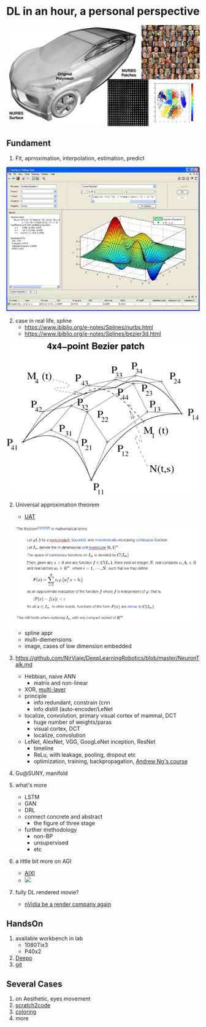 # DL in an hour, a personal perspective

![](img/nurbs-data-manifold.png)

## Fundament

1. Fit, aprroximation, interpolation, estimation, predict

<!-- ![](img/GaussFitExample_3.png) -->
![](img/Curve-Fitting-Toolbox.jpg)

2. case in real life, spline
    * https://www.ibiblio.org/e-notes/Splines/nurbs.html
    * https://www.ibiblio.org/e-notes/Splines/bezier3d.html

![](img\Bezier-patch.png)

2. Universal approximation theorem
    * [UAT](https://en.wikipedia.org/wiki/Universal_approximation_theorem)
    
    ![](img\UAT.png)
    
    * spline appr
    
    <!-- <canvas id="canvas" width="500" height="500"></canvas>  -->

    * multi-diemensions
    * image, cases of low dimension embedded
4. https://github.com/NirViaje/DeepLearningRobotics/blob/master/NeuronTalk.md
    * Hebbian, naive ANN
      * matrix and non-linear
    * XOR, [multi-layer](https://playground.tensorflow.org/)
    * principle
      * info redundant, constrain (cnn
      * info distill (auto-encoder/LeNet
    * localize, convolution, primary visual cortex of mammal, DCT
      * huge number of weights/paras
      * visual cortex, DCT
      * localize, convolution
    * LeNet, AlexNet, VGG, GoogLeNet inception, ResNet
      * timeline
      * ReLu, with leakage, pooling, dropout etc
      * optimization, training, backpropagation, [Andrew Ng's course](https://mooc.study.163.com/smartSpec/detail/1001319001.htm)
5. Gu@SUNY, manifold
6. what's more
    * LSTM
    * GAN
    * DRL
    * connect concrete and abstract
      * the figure of three stage
    * further methodology
      * non-BP
      * unsupervised
      * etc
7. a little bit more on AGI
    * [AIXI](https://www.zhihu.com/question/34393952/answer/65205814)
    * ![](https://pic1.zhimg.com/80/c88b9731c98a2271b744347856f6706c_hd.png)
8. fully DL rendered movie?
    * [nVidia be a render company again](https://zhuanlan.zhihu.com/p/31627466)
 
## HandsOn

1. available workbench in lab
    * 1080Tix3
    * P40x2
2. [Deepo](https://github.com/ufoym/deepo)
3. [git](http://www.ruanyifeng.com/blog/2015/12/git-cheat-sheet.html)

## Several Cases

1. on Aesthetic, eyes movement
2. [scratch2code](https://zhuanlan.zhihu.com/p/33277230)
3. [coloring](https://zhuanlan.zhihu.com/p/31965450)
4. more


<script src="https://www.ibiblio.org/e-notes/Splines/CanvasMatrix.js" type="text/javascript"></script>

<script id="shader-vs" type="x-shader/x-vertex"> 
  attribute vec3 aPos;
  attribute vec3 aNorm;
  uniform mat4 mvMatrix;
  varying vec4 color;
  const vec4 dirDif = vec4(0., 0., -1., 0.);
  const vec4 dirHalf = vec4(-.4034, .259, .8776, 0.);
void main(void) {
   vec4 pos = mvMatrix * vec4(aPos, 1.);
   pos.z  = -.1*pos.z;
   gl_Position = pos;
   vec4 rotNorm = mvMatrix * vec4(aNorm, .0);
   float i = max( 0., abs(dot(rotNorm, dirDif)) );
   color = vec4(.0, .5*i, i, 1.);
   i = pow( max( 0., abs(dot(rotNorm, dirHalf)) ), 120.);
   color += vec4(i, i, i, 0.);
}
</script> 
 
<script id="shader-fs" type="x-shader/x-fragment"> 
precision mediump float;
  varying vec4 color;
void main(void) {
   gl_FragColor = color;
}
</script> 
 
<script id="line-vs" type="x-shader/x-vertex"> 
  attribute vec3 aPos;
  uniform mat4 mvMatrix;
void main(void) {
   gl_PointSize = 7.;
   vec4 pos = mvMatrix * vec4(aPos, 1.);
   pos.z  = -.1*pos.z;
   gl_Position = pos;
}
</script> 
 
<script id="line-fs" type="x-shader/x-fragment"> 
precision mediump float;
  uniform vec4 pCol;
void main(void) {
   gl_FragColor = pCol;
}
</script> 

<script type="text/javascript"> 
var p = new Float32Array(48);
var gl, canvas,  pi180 = 180/Math.PI, w, h, pointId = 0,
  transl, rTouch, fiTouch, idTouch0,
  xRot = yRot = zRot =  xOffs = yOffs =  drag = 0;
function startTouch(evt) {
  var evList = evt.touches;
  if(radio == "mesh"){
    if(evList.length == 1){
      xOffs = evList[0].pageX;  yOffs = evList[0].pageY;
      drag = 1;}
    else if(evList.length == 2){
      idTouch0 = evList[0].identifier;
      var dx = evList[1].pageX - evList[0].pageX;
      var dy = evList[1].pageY - evList[0].pageY;
      rTouch = Math.sqrt(dx*dx + dy*dy);
      fiTouch = Math.atan2(dy, dx);
      drag = 2;}
  }else{
    if(evList.length == 1){
      xOffs = evList[0].pageX;  yOffs = evList[0].pageY;
      pointId = getPointId(evt);
      drag = 1;}
  }
  evt.preventDefault();
}
function continueTouch(evt) {
  if ( drag == 0 ) return;
  if(radio == "mesh"){
    if(drag == 1){
      var x = evt.touches[0].pageX,  y = evt.touches[0].pageY;
      yRot = x - xOffs;  xRot = y - yOffs;
      xOffs = x;  yOffs = y;}
    else if(drag == 2){
      var dx = evt.touches[1].pageX - evt.touches[0].pageX;
      var dy = evt.touches[1].pageY - evt.touches[0].pageY;
      var r = Math.sqrt(dx*dx + dy*dy);
      var fi;
      if( idTouch0 == evt.touches[0].identifier ) fi = Math.atan2(dy, dx);
      else fi = Math.atan2(-dy, -dx);
      transl *= rTouch / r;
      zRot = pi180*(fiTouch - fi);
      rTouch = r;  fiTouch = fi;
    }
  }else if(drag == 1){
    var x = evt.touches[0].pageX - xOffs,  y = -(evt.touches[0].pageY - yOffs);
    p[pointId] += (rotMat.m11*x + rotMat.m12*y)*2*transl/w;
    p[pointId + 1] += (rotMat.m21*x + rotMat.m22*y)*2*transl/w;
    p[pointId + 2] += (rotMat.m31*x + rotMat.m32*y)*2*transl/w;
    bezier();
    xOffs = evt.touches[0].pageX;  yOffs = evt.touches[0].pageY;
  }
  drawScene();
}
function stopTouch() {
  drag = 0;
}
function mymousedown( ev ){
  drag  = 1;
  xOffs = ev.clientX;  yOffs = ev.clientY;
  if(radio == "point") pointId = getPointId(ev);
}
function getPointId(ev){
   var c = getXY(ev);
   var Rmin = 2,  Id = 0;
   for (var i = 0; i < 48; i += 3){
    var x = (rotMat.m11*p[i] + rotMat.m21*p[i+1] + rotMat.m31*p[i+2])/transl - c[0];
    var y = (rotMat.m12*p[i] + rotMat.m22*p[i+1] + rotMat.m32*p[i+2])/transl - c[1];
    var r2 = x*x + y*y;
    if ( r2 < Rmin ){ Id = i; Rmin = r2;}}
   return Id;
}
function getXY(ev){
  if (!ev.clientX) ev = ev.touches[0];
  var rect = canvas.getBoundingClientRect();
  var x = 2*(ev.clientX - rect.left)/w - 1,
      y = 2*(h - (ev.clientY - rect.top))/h - 1;
  return [x, y];
}
function mymousemove( ev ){
  if ( drag == 0 ) return;
  var x = ev.clientX - xOffs,  y = -(ev.clientY - yOffs);
  if(radio == "mesh"){
    if ( ev.shiftKey ) {
      transl *= 1 - y/1000;
      zRot = -x*.3; }
    else {
      yRot =  x;  xRot = -y; }
  } else{
    p[pointId] += (rotMat.m11*x + rotMat.m12*y)*2*transl/w;
    p[pointId + 1] += (rotMat.m21*x + rotMat.m22*y)*2*transl/w;
    p[pointId + 2] += (rotMat.m31*x + rotMat.m32*y)*2*transl/w;
    bezier();
  }
  xOffs = ev.clientX;   yOffs = ev.clientY;
  drawScene();
}
function wheelHandler(ev) {
  var del = 1.1;
  if (ev.shiftKey) del = 1.01;
  var ds = ((ev.detail || ev.wheelDelta) > 0) ? del : (1 / del);
  transl *= ds;
  drawScene();
  ev.preventDefault();
}
function getShader ( gl, id ){
   var shaderScript = document.getElementById ( id );
   var str = "";
   var k = shaderScript.firstChild;
   while ( k ){
     if ( k.nodeType == 3 ) str += k.textContent;
     k = k.nextSibling;
   }
   var shader;
   if ( shaderScript.type == "x-shader/x-fragment" )
           shader = gl.createShader ( gl.FRAGMENT_SHADER );
   else if ( shaderScript.type == "x-shader/x-vertex" )
           shader = gl.createShader(gl.VERTEX_SHADER);
   else return null;
   gl.shaderSource(shader, str);
   gl.compileShader(shader);
   if (gl.getShaderParameter(shader, gl.COMPILE_STATUS) == 0)
      alert(id + "\n" + gl.getShaderInfoLog(shader));
   return shader;
}
function initGL(){
   canvas = document.getElementById("canvas");
   if (!window.WebGLRenderingContext){
     alert("Your browser does not support WebGL. See http://get.webgl.org");
     return;}
   try { gl = canvas.getContext("experimental-webgl");
   } catch(e) {}
   if ( !gl ) {alert("Can't get WebGL"); return;}
   canvas.addEventListener('DOMMouseScroll', wheelHandler, false);
   canvas.addEventListener('mousewheel', wheelHandler, false);
   canvas.addEventListener('mousedown', mymousedown, false);
   canvas.addEventListener('mouseup', stopTouch, false);
   canvas.addEventListener('mousemove', mymousemove, false);
   canvas.addEventListener('touchstart', startTouch, false);
   canvas.addEventListener('touchmove', continueTouch, false);
   canvas.addEventListener('touchend', stopTouch, false);
}

var prog, line_prog, bonds = true, mvMatLine, mvMatLoc, pColLoc;
var mvMatrix = new CanvasMatrix4();
var rotMat = new CanvasMatrix4();
var n = 100, n1 = n+1, radio = "mesh";
function webGLStart() {
   transl = 3;
   initGL();
   var size = Math.min(window.innerWidth, window.innerHeight) - 10;
   canvas.width =  size;   canvas.height = size;
   w = h = size;
   gl.viewport(0, 0, size, size);

   prog  = gl.createProgram();
   gl.attachShader(prog, getShader( gl, "shader-vs" ));
   gl.attachShader(prog, getShader( gl, "shader-fs" ));
   posLoc = 0;
   gl.bindAttribLocation(prog, posLoc, "aPos");
   normLoc = 1;
   gl.bindAttribLocation(prog, normLoc, "aNorm");
   gl.linkProgram(prog);

   var k = 0;
   for (var j= 0; j< 4; j++) for (var i= 0; i< 4; i++){
     p[k++] = (i - 1.5);     p[k++] = (j -1.5);     p[k++] = -.0;}
   p[20] = p[17] = p[32] = p[29] = 2;
   bP = gl.createBuffer();
   bPoint = gl.createBuffer();
   bNorm = gl.createBuffer();

   var ind = [];
   for (var i = 0; i < n; i++ )
     for (var j = 0; j < n; j++ ){
       ind.push (i*n1+j); ind.push ((i+1)*n1+j+1); ind.push (i*n1+j+1);
       ind.push (i*n1+j); ind.push ((i+1)*n1+j); ind.push ((i+1)*n1+j+1);
     }
   ind.push(0,1,2,3, 4,5,6,7, 8,9,10,11, 12,13,14,15,
            0,4,8,12, 1,5,9,13, 2,6,10,14, 3,7,11,15);
   gl.bindBuffer(gl.ELEMENT_ARRAY_BUFFER, gl.createBuffer());
   gl.bufferData(gl.ELEMENT_ARRAY_BUFFER, new Uint16Array(ind),
     gl.STATIC_DRAW);

   line_prog  = gl.createProgram();
   gl.attachShader(line_prog, getShader( gl, "line-vs" ));
   gl.attachShader(line_prog, getShader( gl, "line-fs" ));
   lineLoc = 2;
   gl.bindAttribLocation(line_prog, lineLoc, "aPos");
   gl.linkProgram(line_prog);

   bezier();
   gl.enableVertexAttribArray( posLoc );
   gl.enableVertexAttribArray( normLoc );
   gl.enableVertexAttribArray( lineLoc );

   rotMat.makeIdentity();
   rotMat.rotate(-50,  1,0,0);
   mvMatLoc = gl.getUniformLocation(prog,"mvMatrix");
   mvMatLine = gl.getUniformLocation(line_prog,"mvMatrix");
   pColLoc = gl.getUniformLocation(line_prog,"pCol");

   gl.enable(gl.DEPTH_TEST);
   gl.clearDepth(100.0);
   gl.clearColor(0, 0, 0, 1);
   output = document.getElementById("output");

   drawScene();

  canvas.resize = function (){
    var size = Math.min(window.innerWidth, window.innerHeight) - 10;
    canvas.width =  size;   canvas.height = size;
    w = h = size;
    gl.viewport(0, 0, size, size);
    drawScene();
  }
}
function bezier(){
   var st = 1/n;
   var b0 = new Float32Array(n1), b1 = new Float32Array(n1),
       b2 = new Float32Array(n1), b3 = new Float32Array(n1),
       d0 = new Float32Array(n1), d1 = new Float32Array(n1),
       d2 = new Float32Array(n1), d3 = new Float32Array(n1);
   for (var i = 0; i <= n; i++){
      var u = i*st, u1 = 1-u, u12 = u1*u1, u2 = u*u,
      db0 = 3*u12, db3 = 3*u2,  t = 5*u*u1;
      b0[i] = u1*u12; b1[i] = db0*u; b2[i] = db3*u1; b3[i] = u*u2;
      d0[i] = -db0; d1[i] = db0 - t; d2[i] = t - db3; d3[i] = db3;
   }
   var pt = new Float32Array(3*n1*n1),  nt = new Float32Array(3*n1*n1);
   var k = 0;
   for (var j= 0; j< n1; j++) for (var i= 0; i< n1; i++){
    var x1 = (
     (p[0]*b0[i]  + p[3]*b1[i]  + p[6]*b2[i]  + p[9]*b3[i])*d0[j] +
     (p[12]*b0[i] + p[15]*b1[i] + p[18]*b2[i] + p[21]*b3[i])*d1[j] +
     (p[24]*b0[i] + p[27]*b1[i] + p[30]*b2[i] + p[33]*b3[i])*d2[j] +
     (p[36]*b0[i] + p[39]*b1[i] + p[42]*b2[i] + p[45]*b3[i])*d3[j] );
    var y1 = (
     (p[1]*b0[i]  + p[4]*b1[i]  + p[7]*b2[i]  + p[10]*b3[i])*d0[j] +
     (p[13]*b0[i] + p[16]*b1[i] + p[19]*b2[i] + p[22]*b3[i])*d1[j] +
     (p[25]*b0[i] + p[28]*b1[i] + p[31]*b2[i] + p[34]*b3[i])*d2[j] +
     (p[37]*b0[i] + p[40]*b1[i] + p[43]*b2[i] + p[46]*b3[i])*d3[j] );
    var z1 = (
     (p[2]*b0[i]  + p[5]*b1[i]  + p[8]*b2[i]  + p[11]*b3[i])*d0[j] +
     (p[14]*b0[i] + p[17]*b1[i] + p[20]*b2[i] + p[23]*b3[i])*d1[j] +
     (p[26]*b0[i] + p[29]*b1[i] + p[32]*b2[i] + p[35]*b3[i])*d2[j] +
     (p[38]*b0[i] + p[41]*b1[i] + p[44]*b2[i] + p[47]*b3[i])*d3[j] );
    var x2 = (
     (p[0]*d0[i]  + p[3]*d1[i]  + p[6]*d2[i]  + p[9]*d3[i])*b0[j] +
     (p[12]*d0[i] + p[15]*d1[i] + p[18]*d2[i] + p[21]*d3[i])*b1[j] +
     (p[24]*d0[i] + p[27]*d1[i] + p[30]*d2[i] + p[33]*d3[i])*b2[j] +
     (p[36]*d0[i] + p[39]*d1[i] + p[42]*d2[i] + p[45]*d3[i])*b3[j] );
    var y2 = (
     (p[1]*d0[i]  + p[4]*d1[i]  + p[7]*d2[i]  + p[10]*d3[i])*b0[j] +
     (p[13]*d0[i] + p[16]*d1[i] + p[19]*d2[i] + p[22]*d3[i])*b1[j] +
     (p[25]*d0[i] + p[28]*d1[i] + p[31]*d2[i] + p[34]*d3[i])*b2[j] +
     (p[37]*d0[i] + p[40]*d1[i] + p[43]*d2[i] + p[46]*d3[i])*b3[j] );
    var z2 = (
     (p[2]*d0[i]  + p[5]*d1[i]  + p[8]*d2[i]  + p[11]*d3[i])*b0[j] +
     (p[14]*d0[i] + p[17]*d1[i] + p[20]*d2[i] + p[23]*d3[i])*b1[j] +
     (p[26]*d0[i] + p[29]*d1[i] + p[32]*d2[i] + p[35]*d3[i])*b2[j] +
     (p[38]*d0[i] + p[41]*d1[i] + p[44]*d2[i] + p[47]*d3[i])*b3[j] );
    var x3 = y1*z2 - y2*z1,  y3 = x2*z1 - x1*z2,  z3 = x1*y2 - x2*y1;
    var norm = Math.sqrt(x3*x3 + y3*y3 + z3*z3);
    nt[k] = x3/norm;
    pt[k++] = (
     (p[0]*b0[i]  + p[3]*b1[i]  + p[6]*b2[i]  + p[9]*b3[i])*b0[j] +
     (p[12]*b0[i] + p[15]*b1[i] + p[18]*b2[i] + p[21]*b3[i])*b1[j] +
     (p[24]*b0[i] + p[27]*b1[i] + p[30]*b2[i] + p[33]*b3[i])*b2[j] +
     (p[36]*b0[i] + p[39]*b1[i] + p[42]*b2[i] + p[45]*b3[i])*b3[j] );
    nt[k] = y3/norm;
    pt[k++] = (
     (p[1]*b0[i]  + p[4]*b1[i]  + p[7]*b2[i]  + p[10]*b3[i])*b0[j] +
     (p[13]*b0[i] + p[16]*b1[i] + p[19]*b2[i] + p[22]*b3[i])*b1[j] +
     (p[25]*b0[i] + p[28]*b1[i] + p[31]*b2[i] + p[34]*b3[i])*b2[j] +
     (p[37]*b0[i] + p[40]*b1[i] + p[43]*b2[i] + p[46]*b3[i])*b3[j] );
    nt[k] = z3/norm;
    pt[k++] = (
     (p[2]*b0[i]  + p[5]*b1[i]  + p[8]*b2[i]  + p[11]*b3[i])*b0[j] +
     (p[14]*b0[i] + p[17]*b1[i] + p[20]*b2[i] + p[23]*b3[i])*b1[j] +
     (p[26]*b0[i] + p[29]*b1[i] + p[32]*b2[i] + p[35]*b3[i])*b2[j] +
     (p[38]*b0[i] + p[41]*b1[i] + p[44]*b2[i] + p[47]*b3[i])*b3[j] );
   }
   gl.bindBuffer(gl.ARRAY_BUFFER, bPoint);
   gl.bufferData(gl.ARRAY_BUFFER, pt, gl.STATIC_DRAW);
   gl.vertexAttribPointer(posLoc, 3, gl.FLOAT, false, 0, 0);

   gl.bindBuffer(gl.ARRAY_BUFFER, bNorm);
   gl.bufferData(gl.ARRAY_BUFFER, nt, gl.STATIC_DRAW);
   gl.vertexAttribPointer(normLoc, 3, gl.FLOAT, false, 0, 0);

   gl.bindBuffer(gl.ARRAY_BUFFER, bP);
   gl.bufferData(gl.ARRAY_BUFFER, p, gl.STATIC_DRAW);
   gl.vertexAttribPointer(lineLoc, 3, gl.FLOAT, false, 0, 0);
}
function setN(v) {
  n = parseInt(v);  n1 = n + 1;
  webGLStart();
}
function drawScene(){
  rotMat.rotate(xRot/3, 1,0,0);  rotMat.rotate(yRot/3, 0,1,0);
  rotMat.rotate(zRot, 0,0,1);
  yRot = xRot = zRot = 0;
  rotMat.m44 = transl;
  gl.clear(gl.COLOR_BUFFER_BIT | gl.DEPTH_BUFFER_BIT);
  gl.useProgram(prog);
  gl.uniformMatrix4fv( mvMatLoc, false, new Float32Array(rotMat.getAsArray()) );
  gl.drawElements(gl.TRIANGLES, 6*n*n, gl.UNSIGNED_SHORT, 0);
  if (bonds){
    gl.useProgram(line_prog);
    gl.uniformMatrix4fv( mvMatLine, false, new Float32Array(rotMat.getAsArray()) );
    gl.uniform4f( pColLoc, 1, 1, 1, 1 );
    gl.drawArrays(gl.POINTS, 0, 16);
    for (var i = 0; i < 8; i++ )
      gl.drawElements(gl.LINE_STRIP, 4, gl.UNSIGNED_SHORT, 12*n*n + i*8);
  }
  var x = rotMat.m11*p[0] + rotMat.m21*p[1] + rotMat.m31*p[2]; 
  var y = rotMat.m12*p[0] + rotMat.m22*p[1] + rotMat.m32*p[2]; 
  output.innerHTML = " x= " + round(x) +" y= "+ round(y);
}
function round(v){ return Math.round(1000*v/transl)/1000; }
</script> 
